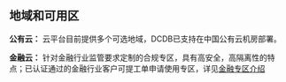 ## 地域和可用区
**公有云：**
云平台目前提供多个可选地域，DCDB已支持在中国公有云机房部署。


**金融云：**
针对金融行业监管要求定制的合规专区，具有高安全，高隔离性的特点；已认证通过的金融行业客户可提工单申请使用专区，详见[金融专区介绍](/doc/product/304/%E9%87%91%E8%9E%8D%E4%BA%91%E7%AE%80%E4%BB%8B)
